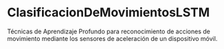 # ClasificacionDeMovimientosLSTM
Técnicas de Aprendizaje Profundo para reconocimiento de acciones de movimiento mediante los sensores de aceleración de un dispositivo móvil.
